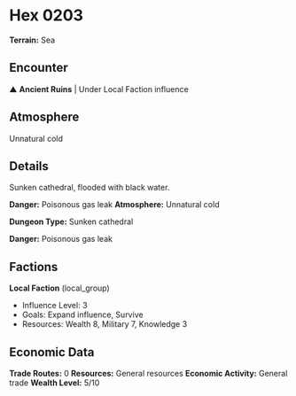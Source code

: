 # Hex 0203

**Terrain:** Sea

## Encounter
▲ **Ancient Ruins** | Under Local Faction influence

## Atmosphere
Unnatural cold

## Details
Sunken cathedral, flooded with black water.

**Danger:** Poisonous gas leak
**Atmosphere:** Unnatural cold



**Dungeon Type:** Sunken cathedral

**Danger:** Poisonous gas leak

## Factions
**Local Faction** (local_group)
- Influence Level: 3
- Goals: Expand influence, Survive
- Resources: Wealth 8, Military 7, Knowledge 3

## Economic Data
**Trade Routes:** 0
**Resources:** General resources
**Economic Activity:** General trade
**Wealth Level:** 5/10
